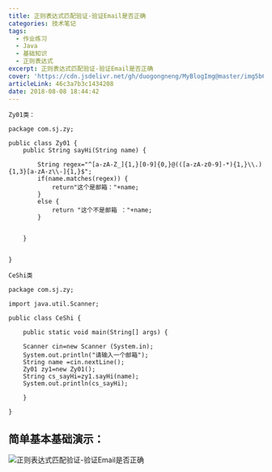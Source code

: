 ```yaml
---
title: 正则表达式匹配验证-验证Email是否正确
categories: 技术笔记
tags:
  - 作业练习
  - Java
  - 基础知识
  - 正则表达式
excerpt: 正则表达式匹配验证-验证Email是否正确
cover: 'https://cdn.jsdelivr.net/gh/duogongneng/MyBlogImg@master/img5b6ad2feec092.png'
articleLink: 46c3a7b3c1434208
date: 2018-08-08 18:44:42
---
```


```
Zy01类：

package com.sj.zy;

public class Zy01 {
	public String sayHi(String name) {
		
		String regex="^[a-zA-Z_]{1,}[0-9]{0,}@(([a-zA-z0-9]-*){1,}\\.){1,3}[a-zA-z\\-]{1,}$";
		if(name.matches(regex)) {
			return"这个是邮箱："+name;
		}
		else {
			return "这个不是邮箱 ："+name;
		}
		
		
	}
	

}
```

```
CeShi类

package com.sj.zy;

import java.util.Scanner;

public class CeShi {

	public static void main(String[] args) {

    Scanner cin=new Scanner (System.in);
    System.out.println("请输入一个邮箱");
    String name =cin.nextLine();
    Zy01 zy1=new Zy01();
    String cs_sayHi=zy1.sayHi(name);
    System.out.println(cs_sayHi);
		
	}

}
```

## **简单基本基础演示：**

![正则表达式匹配验证-验证Email是否正确](https://cdn.jsdelivr.net/gh/duogongneng/MyBlogImg@master/img5b6ad2feec092.png "正则表达式匹配验证-验证Email是否正确")

